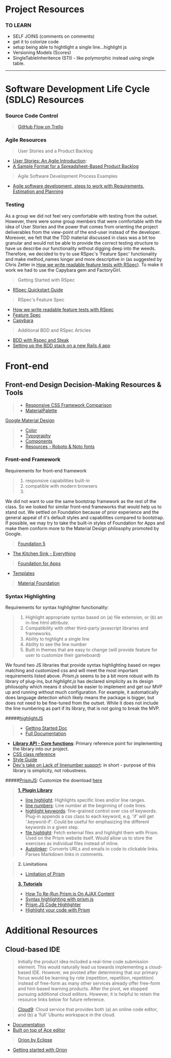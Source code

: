 # Project Resources

### TO LEARN
  * SELF JOINS (comments on comments)
  * get it to colorize code
  * setup being able to hightlight a single line...highlight js
  * Versioning Models (Scores)
  * SingleTableInheritence (STI) - like polymorphic instead using single table.
<hr>

# Software Development Life Cycle (SDLC) Resources
### Source Code Control
  > [GitHub Flow on Trello](https://trello.com/b/Mm1rEv91/git)

### Agile Resources
> User Stories and a Product Backlog
  * [User Stories: An Agile Introduction](http://www.agilemodeling.com/artifacts/userStory.htm): 
  * [A Sample Format for a Spreadsheet-Based Product Backlog](http://www.mountaingoatsoftware.com/blog/a-sample-format-for-a-spreadsheet-based-product-backlog)
> Agile Software Development Process Examples
  * [Agile software development, steps to work with Requirements, Estimation and Planning](http://www.codeproject.com/Articles/674450/Agile-software-development-steps-to-work-with-Requ)

### Testing
  As a group we did not feel very comfortable with testing from the outset. However, there were some group members that were comfortable with the idea of User Stories and the power that comes from orienting the project deliverables from the view-point of the end-user instead of the developer. Moreover, we felt that the TDD material discussed in class was a bit too granular and would not be able to provide the correct testing structure to have us describe our functionality without digging deep into the weeds. Therefore, we decided to try to use RSpec's 'Feature Spec' functionality and make method_names longer and more descriptive in (as suggested by Chris Zetter in [How we write readable feature tests with RSpec](https://about.futurelearn.com/blog/how-we-write-readable-feature-tests-with-rspec/)). To make it work we had to use the Capybara gem and FactoryGirl.

> Getting Started with RSpec
  * [RSpec Quickstart Guide](/tutorials/Rails_Tutorials_RSpec_Quickstart_Guide.pdf)

> RSpec's Feature Spec
  * [How we write readable feature tests with RSpec](https://about.futurelearn.com/blog/how-we-write-readable-feature-tests-with-rspec/)
  * [Feature Spec](https://relishapp.com/rspec/rspec-rails/v/3-0/docs/feature-specs/feature-spec)
  * [Capybara](http://www.rubydoc.info/github/jnicklas/capybara/master)

> Additional BDD and RSpec Articles
  * [BDD with Rspec and Steak](http://timelessrepo.com/bdd-with-rspec-and-steak)
  * [Setting up the BDD stack on a new Rails 4 app](https://semaphoreapp.com/blog/2013/08/14/setting-up-bdd-stack-on-a-new-rails-4-application.html)
  




# Front-end
## Front-end Design Decision-Making Resources & Tools
>* [Responsive CSS Framework Comparison](http://responsive.vermilion.com/compare.php)
>* [MaterialPalette](http://www.materialpalette.com/)

[Google Material Design](http://www.google.com/design/spec/material-design/introduction.html)
>* [Color](http://www.google.com/design/spec/style/color.html)
>* [Typography](http://www.google.com/design/spec/style/typography.html)
>* [Components](http://www.google.com/design/spec/components/bottom-sheets.html)
>* [Resources - Roboto & Noto fonts](http://www.google.com/design/spec/resources/roboto-noto-fonts.html)

### Front-end Framework
  Requirements for front-end framework
  
  >1. responsive capabilities built-in
  >2. compatible with modern browsers
  >3. 

  We did not want to use the same bootstrap framework as the rest of the class. So we looked for similar front-end frameworks that would help us to stand out. We settled on Foundation because of prior experience and the general appeal of it's default styles and capabilities compared to bootstrap. If possible, we may try to take the built-in styles of Foundation for Apps and make them conform more to the Material Design philosophy promoted by Google.

> [Foundation 5](http://foundation.zurb.com/)
  * [The Kitchen Sink - Everything](http://foundation.zurb.com/docs/components/kitchen_sink.html)
> [Foundation for Apps](http://foundation.zurb.com/apps/index.html)
  * [Templates](http://foundation.zurb.com/apps/resources.html)
> [Material Foundation](https://github.com/eucalyptuss/material-foundation)

### Syntax Highlighting
  Requirements for syntax highlighter functionality:
  
  >1. Highlight appropriate syntax based on (a) file extension, or (b) an in-line html attribute. 
  >2. Compatibility with other third-party javascript libraries and frameworks.
  >3. Ability to highlight a single line
  >4. Ability to see the line number
  >5. Built in themes that are easy to change (will provide feature for user to customize their gameboard)

  We found two JS libraries that provide syntax highlighting based on regex matching and customized css and will meet the most important requirements listed above. _Prism.js_ seems to be a bit more robust with its library of plug-ins, but _highlight.js_ has declared simplicity as its design philosophy which means it should be easier to implement and get our MVP up and running without much configuration. For example, it automatically does language detection which likely means the package is bigger, but does not need to be fine-tuned from the outset. While it does not include the line numbering as part if its library, that is not going to break the MVP. 

#####[highlightJS](https://highlightjs.org/)
  >* [Getting Started Doc](https://highlightjs.org/usage/)
  >* [Full Documentation](http://highlightjs.readthedocs.org/en/latest/)
   * **[Library API - Core functions](http://highlightjs.readthedocs.org/en/latest/api.html)**: Primary reference point for implementing the library into our project.
   * [CSS class reference](http://highlightjs.readthedocs.org/en/latest/css-classes-reference.html)
   * [Style Guide](http://highlightjs.readthedocs.org/en/latest/style-guide.html)
  * [Dev's take on Lack of linenumber support](http://highlightjs.readthedocs.org/en/latest/line-numbers.html): in short - purpose of this library is simplicity, not robustness.

#####[PrismJS](http://prismjs.com/): Customize the download [here](http://prismjs.com/download.html)
  
  >[__1. Plugin Library__](http://prismjs.com/#plugins)
  >* [line highlight](http://prismjs.com/plugins/line-highlight/): Highlights specific lines and/or line ranges.
  >* [line numbers](http://prismjs.com/plugins/line-numbers/): Line number at the beginning of code lines.
  >* [highlight keywords](http://prismjs.com/plugins/highlight-keywords/): fine-grained control over css of keywords. Plug-in appends a css class to each keyword, e.g. 'if' will get '.keyword-if'. Could be useful for emphasizing the different keywords in a given step.
  >* [file highlight](http://prismjs.com/plugins/file-highlight/): Fetch external files and highlight them with Prism. Used on the Prism website itself. Would allow us to store the exercises as individual files instead of inline.
  >* [Autolinker](http://prismjs.com/plugins/autolinker/): Converts URLs and emails in code to clickable links. Parses Markdown links in comments.

  >__2. Limitations__
  >* [Limitation of Prism](http://prismjs.com/index.html#limitations)

  >[__3. Tutorials__](http://prismjs.com/#tutorials)
  >* [How To Re-Run Prism.js On AJAX Content](http://schier.co/blog/2013/01/07/how-to-re-run-prismjs-on-ajax-content.html)
  >* [Syntax highlighting with prism.js](http://www.kevinlorenz.com/home/prism_js)
  >* [Prism JS Code Highlighter](http://davidpeach.co.uk/prism-js-code-highlighter/)
  >* [Highlight your code with Prism](http://www.semisedlak.com/article/highlight-your-code-syntax-with-prismjs/)




# Additional Resources
## Cloud-based IDE
> Initially the product idea included a real-time code submission element. This would naturally lead us towards implementing a cloud-based IDE. However, we pivoted after determining that our primary focus would be learning by rote (repetition, repetition, repetition) instead of free-form as many other services already offer free-form and hint-based learning products. After the pivot, we stopped pursuing additional cloud editors. However, it is helpful to retain the resource links below for future reference.

> [Cloud9](https://c9.io/): Cloud service that provides both (a) an online code editor, and (b) a 'full' Ubuntu workspace in the cloud.
  * [Documentation](https://docs.c9.io/)
  * [Built on top of Ace editor](https://github.com/ajaxorg/ace)

>[Orion by Eclipse](http://eclipse.org/orion/)
  * [Getting started with Orion](http://wiki.eclipse.org/Orion/Getting_Started_with_Orion)










